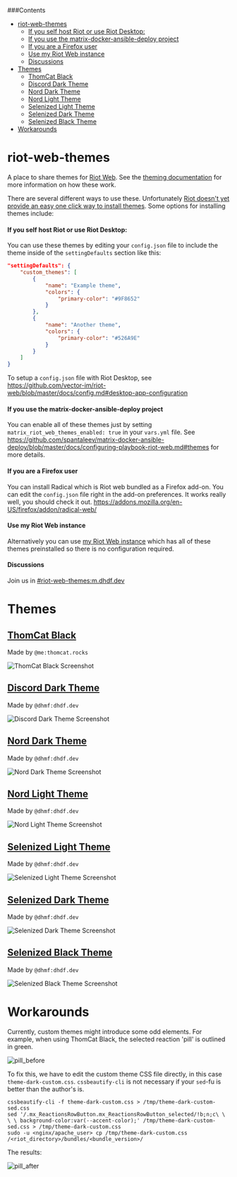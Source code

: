 ###Contents
- [riot-web-themes](#riot-web-themes)
  * [If you self host Riot or use Riot Desktop:](#if-you-self-host-riot-or-use-riot-desktop)
  * [If you use the matrix-docker-ansible-deploy project](#if-you-use-the-matrix-docker-ansible-deploy-project)
  * [If you are a Firefox user](#if-you-are-a-firefox-user)
  * [Use my Riot Web instance](#use-my-riot-web-instance)
  * [Discussions](#discussions)
- [Themes](#themes)
  * [ThomCat Black](#thomcat-black)
  * [Discord Dark Theme](#discord-dark-theme)
  * [Nord Dark Theme](#nord-dark-theme)
  * [Nord Light Theme](#nord-light-theme)
  * [Selenized Light Theme](#selenized-light-theme)
  * [Selenized Dark Theme](#selenized-dark-theme)
  * [Selenized Black Theme](#selenized-black-theme)
- [Workarounds](#workarounds)


# riot-web-themes
A place to share themes for [Riot Web](https://github.com/vector-im/riot-web). See the [theming documentation](https://github.com/vector-im/riot-web/blob/master/docs/theming.md) for more information on how these work.

There are several different ways to use these. Unfortunately [Riot doesn't yet provide an easy one click way to install themes](https://github.com/vector-im/riot-web/issues/12517). Some options for installing themes include:

#### If you self host Riot or use Riot Desktop:
You can use these themes by editing your `config.json` file to include the theme inside of the `settingDefaults` section like this:

```json
"settingDefaults": {
    "custom_themes": [
        {
            "name": "Example theme",
            "colors": {
                "primary-color": "#9F8652"
            }
        },
        {
            "name": "Another theme",
            "colors": {
                "primary-color": "#526A9E"
            }
        }
    ]
}
```

To setup a `config.json` file with Riot Desktop, see https://github.com/vector-im/riot-web/blob/master/docs/config.md#desktop-app-configuration

#### If you use the matrix-docker-ansible-deploy project
You can enable all of these themes just by setting `matrix_riot_web_themes_enabled: true` in your `vars.yml` file. See https://github.com/spantaleev/matrix-docker-ansible-deploy/blob/master/docs/configuring-playbook-riot-web.md#themes for more details.

#### If you are a Firefox user
You can install Radical which is Riot web bundled as a Firefox add-on. You can edit the `config.json` file right in the add-on preferences. It works really well, you should check it out. https://addons.mozilla.org/en-US/firefox/addon/radical-web/

#### Use my Riot Web instance
Alternatively you can use [my Riot Web instance](https://riot.raim.ist) which has all of these themes preinstalled so there is no configuration required.

#### Discussions
Join us in [#riot-web-themes:m.dhdf.dev](https://matrix.to/#/!pjCLhvJxLkGjNQFqcB:m.dhdf.dev?via=m.dhdf.dev&via=raim.ist&via=t2bot.io)

# Themes

## [ThomCat Black](ThomCat/ThomCat-Black.json)

Made by `@me:thomcat.rocks`

![ThomCat Black Screenshot](ThomCat/ThomCat-Black.png)


## [Discord Dark Theme](Discord/Discord-Dark/Discord-Dark-Theme.json)

Made by `@dhmf:dhdf.dev`

![Discord Dark Theme Screenshot](Discord/Discord-Dark/Discord-Dark-Theme.png)


## [Nord Dark Theme](Nord/Nord%20Dark/Nord%20Dark.json)

Made by `@dhmf:dhdf.dev`

![Nord Dark Theme Screenshot](Nord/Nord%20Dark/Nord%20Dark.png)

## [Nord Light Theme](Nord/Nord%20Light/Nord%20Light.json)

Made by `@dhmf:dhdf.dev`

![Nord Light Theme Screenshot](Nord/Nord%20Light/Nord%20Light.png)

## [Selenized Light Theme](Selenized/Selenized%20Light/Selenized%20Light.json)

Made by `@dhmf:dhdf.dev`

![Selenized Light Theme Screenshot](Selenized/Selenized%20Light/Selenized%20Light.png)

## [Selenized Dark Theme](Selenized/Selenized%20Dark/Selenized%20Dark.json)

Made by `@dhmf:dhdf.dev`

![Selenized Dark Theme Screenshot](Selenized/Selenized%20Dark/Selenized%20Dark.png)

## [Selenized Black Theme](Selenized/Selenized%20Black/Selenized%20Black.json)

Made by `@dhmf:dhdf.dev`

![Selenized Black Theme Screenshot](Selenized/Selenized%20Black/Selenized%20Black.png)


# Workarounds

Currently, custom themes might introduce some odd elements.  For example, when using ThomCat Black, the selected reaction 'pill' is outlined in green.

![pill_before](images/Pill1.png)

To fix this, we have to edit the custom theme CSS file directly, in this case `theme-dark-custom.css`.  `cssbeautify-cli` is not necessary if your `sed`-fu is better than the author's is.

```
cssbeautify-cli -f theme-dark-custom.css > /tmp/theme-dark-custom-sed.css
sed '/.mx_ReactionsRowButton.mx_ReactionsRowButton_selected/!b;n;c\ \ \ \ background-color:var(--accent-color);' /tmp/theme-dark-custom-sed.css > /tmp/theme-dark-custom.css
sudo -u <nginx/apache_user> cp /tmp/theme-dark-custom.css /<riot_directory>/bundles/<bundle_version>/
```
The results:

![pill_after](images/Pill2.png)

